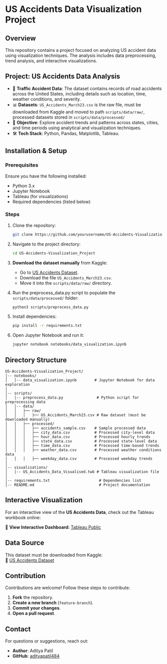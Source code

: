 # US Accidents Data Visualization Project

## Overview
This repository contains a project focused on analyzing US accident data using visualization techniques. The analysis includes data preprocessing, trend analysis, and interactive visualizations.

## Project: US Accidents Data Analysis
- 🚗 **Traffic Accident Data**: The dataset contains records of road accidents across the United States, including details such as location, time, weather conditions, and severity.
- 📊 **Datasets**: `US_Accidents_March23.csv` is the raw file, must be downloaded from Kaggle and moved to path `scripts/data/raw/`, processed datasets stored in `scripts/data/processed/`
- 🎯 **Objective**: Explore accident trends and patterns across states, cities, and time periods using analytical and visualization techniques.
- 🛠 **Tech Stack**: Python, Pandas, Matplotlib, Tableau.

## Installation & Setup
### Prerequisites
Ensure you have the following installed:
- Python 3.x
- Jupyter Notebook
- Tableau (for visualizations)
- Required dependencies (listed below)

### Steps
1. Clone the repository:
   ```sh
   git clone https://github.com/yourusername/US-Accidents-Visualization_Project.git
   ```
2. Navigate to the project directory:
   ```sh
   cd US-Accidents-Visualization_Project
   ```
3. **Download the dataset manually** from Kaggle:  
   - Go to [US Accidents Dataset](https://www.kaggle.com/datasets/sobhanmoosavi/us-accidents).
   - Download the file `US_Accidents_March23.csv`.
   - Move it into the `scripts/data/raw/` directory.

4. Run the preprocess_data.py script to populate the `scripts/data/processed/` folder:
   ```sh
   python3 scripts/preprocess_data.py
   ```

5. Install dependencies:
   ```sh
   pip install -r requirements.txt
   ```

6. Open Jupyter Notebook and run it:
   ```sh
   jupyter notebook notebooks/data_visualization.ipynb
   ```

## Directory Structure
```
US-Accidents-Visualization_Project/
│-- notebooks/
│   │-- data_visualization.ipynb        # Jupyter Notebook for data exploration
│
│-- scripts/
│   │-- preprocess_data.py               # Python script for preprocessing data
│   │-- data/
│   │   ├── raw/
│   │   │   ├── US_Accidents_March23.csv # Raw dataset (must be downloaded manually)
│   │   ├── processed/
│   │   │   ├── accidents_sample.csv    # Sample processed data
│   │   │   ├── city_data.csv           # Processed city-level data
│   │   │   ├── hour_data.csv           # Processed hourly trends
│   │   │   ├── state_data.csv          # Processed state-level data
│   │   │   ├── time_data.csv           # Processed time-based trends
│   │   │   ├── weather_data.csv        # Processed weather conditions data
│   │   │   ├── weekday_data.csv        # Processed weekday trends
│
│-- visualisations/
│   │-- US_Accidents_Data_Visualised.twb # Tableau visualization file
│
│-- requirements.txt                      # Dependencies list
│-- README.md                             # Project documentation
```

## Interactive Visualization
For an interactive view of the **US Accidents Data**, check out the Tableau workbook online:

🔗 **View Interactive Dashboard:** [Tableau Public](https://prod-apnortheast-a.online.tableau.com/#/site/litap2000-a67b1bf524/workbooks/3033156?:origin=card_share_link)

## Data Source
This dataset must be downloaded from Kaggle:  
🔗 [US Accidents Dataset](https://www.kaggle.com/datasets/sobhanmoosavi/us-accidents)

## Contribution
Contributions are welcome! Follow these steps to contribute:
1. **Fork** the repository.
2. **Create a new branch** (`feature-branch`).
3. **Commit your changes**.
4. **Open a pull request**.

## Contact
For questions or suggestions, reach out:
- **Author**:  Aditya Patil
- **GitHub**: [adityapatil484](https://github.com/adityapatil484)
